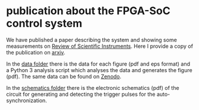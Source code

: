 # publication about the FPGA-SoC control system

We have published a paper describing the system and showing some measurements on [Review of Scientific Instruments](https://pubs.aip.org/aip/rsi/article/92/10/105103/960945/A-flexible-system-on-a-chip-control-hardware-for). Here I provide a copy of the publication on [arxiv](https://arxiv.org/abs/2106.02889). 

In the [data folder](./data) there is the data for each figure (pdf and eps format) and a Python 3 analysis script which analyses the data and generates the figure (pdf). The same data can be found on [Zenodo](https://zenodo.org/records/5145980).

In the [schematics folder](./schematics) there is the electronic schematics (pdf) of the circuit for generating and detecting the trigger pulses for the auto-synchronization.



